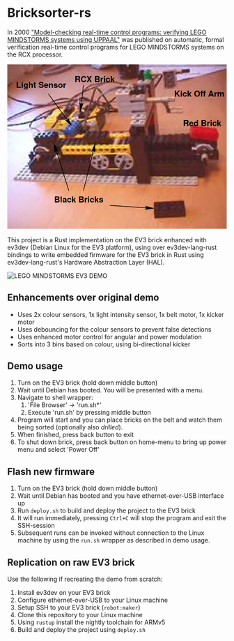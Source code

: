 # Bricksorter-rs
In 2000 ["Model-checking real-time control programs: verifying LEGO MINDSTORMS systems using UPPAAL"](https://ieeexplore.ieee.org/document/854002) was published on automatic, formal verification real-time control programs for LEGO MINDSTORMS systems on the RCX processor. 

![LEGO MINDSTORMS RCX DEMO](figures/rcx-demo.png)

This project is a Rust implementation on the EV3 brick enhanced with ev3dev (Debian Linux for the EV3 platform), using over ev3dev-lang-rust bindings to write embedded firmware for the EV3 brick in Rust using ev3dev-lang-rust's Hardware Abstraction Layer (HAL).

![LEGO MINDSTORMS EV3 DEMO](figures/ev3-bricksorter-annotated.jpg)

## Enhancements over original demo
- Uses 2x colour sensors, 1x light intensity sensor, 1x belt motor, 1x kicker motor
- Uses debouncing for the colour sensors to prevent false detections
- Uses enhanced motor control for angular and power modulation
- Sorts into 3 bins based on colour, using bi-directional kicker

## Demo usage
1. Turn on the EV3 brick (hold down middle button)
2. Wait until Debian has booted. You will be presented with a menu.
3. Navigate to shell wrapper:
   1. 'File Browser' -> 'run.sh*'
   2. Execute 'run.sh' by pressing middle button
4. Program will start and you can place bricks on the belt and watch them being sorted (optionally also _drilled_).
5. When finished, press back button to exit
6. To shut down brick, press back button on home-menu to bring up power menu and select 'Power Off'


## Flash new firmware
1. Turn on the EV3 brick (hold down middle button)
2. Wait until Debian has booted and you have ethernet-over-USB interface up
3. Run `deploy.sh` to build and deploy the project to the EV3 brick
4. It will run immediately, pressing `Ctrl+C` will stop the program and exit the SSH-session
5. Subsequent runs can be invoked without connection to the Linux machine by using the `run.sh` wrapper as described in demo usage.


## Replication on raw EV3 brick
Use the following if recreating the demo from scratch:
1. Install ev3dev on your EV3 brick
2. Configure ethernet-over-USB to your Linux machine
3. Setup SSH to your EV3 brick (`robot:maker`)
4. Clone this repository to your Linux machine
5. Using `rustup` install the nightly toolchain for ARMv5
6. Build and deploy the project using `deploy.sh`
